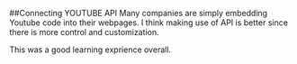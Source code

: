 ##Connecting YOUTUBE API
Many companies are simply embedding Youtube code into their webpages. I think making use of API is better since there is more control and customization.

This was a good learning exprience overall.
